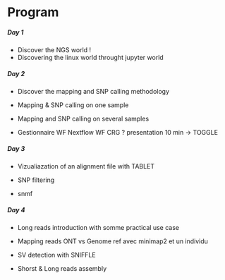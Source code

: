 # Program

##### Day 1 

* Discover the NGS world ! 
* Discovering the linux world throught jupyter world 

##### Day 2 

* Discover the mapping and SNP calling methodology

* Mapping & SNP calling on one sample

* Mapping and SNP calling on several samples 

* Gestionnaire WF Nextflow WF CRG ? presentation 10 min -> TOGGLE

##### Day 3 

* Vizualiazation of an alignment file with TABLET

* SNP filtering

* snmf

##### Day 4  

* Long reads introduction with somme practical use case 

* Mapping reads ONT vs Genome ref avec minimap2 et un individu

* SV detection with SNIFFLE

* Shorst & Long reads assembly 

